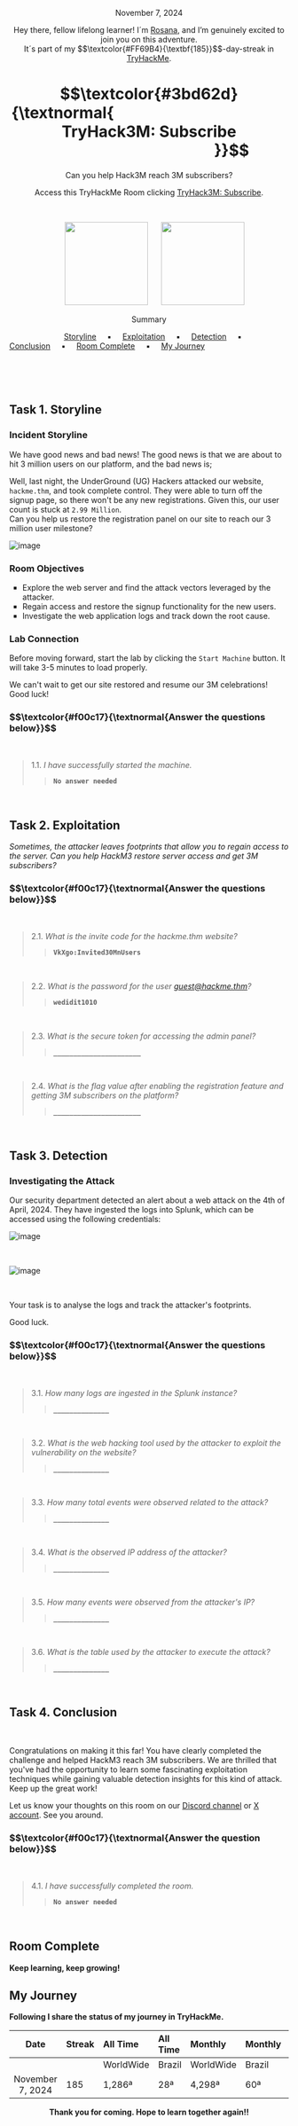 <p align="center">November 7, 2024</p>
<p align="center">Hey there, fellow lifelong learner! I´m <a href="https://www.linkedin.com/in/rosanafssantos/">Rosana</a>, and I’m genuinely excited to join you on this adventure.<br>
It´s part of my $$\textcolor{#FF69B4}{\textbf{185}}$$-day-streak in  <a href="https://tryhackme.com/r/hacktivities">TryHackMe</a>.</p>

<h1 align="center">
  $$\textcolor{#3bd62d}{\textnormal{&nbsp;&nbsp;&nbsp;&nbsp;&nbsp;&nbsp;&nbsp;&nbsp;&nbsp;&nbsp;&nbsp;&nbsp;&nbsp;&nbsp;&nbsp;&nbsp;&nbsp;&nbsp;&nbsp;&nbsp;&nbsp;&nbsp;&nbsp;&nbsp;&nbsp;&nbsp;&nbsp;&nbsp;&nbsp;&nbsp;&nbsp;&nbsp;&nbsp;&nbsp;&nbsp;&nbsp;&nbsp;&nbsp;&nbsp;&nbsp;&nbsp;&nbsp;&nbsp;&nbsp;&nbsp;&nbsp;&nbsp; TryHack3M: Subscribe &nbsp;&nbsp;&nbsp;&nbsp;&nbsp;&nbsp;&nbsp;&nbsp;&nbsp;&nbsp;&nbsp;&nbsp;&nbsp;&nbsp;&nbsp;&nbsp;&nbsp;&nbsp;&nbsp;&nbsp;&nbsp;&nbsp;&nbsp;&nbsp;&nbsp;&nbsp;&nbsp;&nbsp;&nbsp;&nbsp;&nbsp;&nbsp;&nbsp;&nbsp;&nbsp;&nbsp;&nbsp;&nbsp;&nbsp;&nbsp;&nbsp;&nbsp;&nbsp;&nbsp;&nbsp;}}$$
</h1>
<p align="center">Can you help Hack3M reach 3M subscribers?</p>
<p align="center">Access this TryHackMe Room clicking <a href="https://tryhackme.com/r/room/subscribe">TryHack3M: Subscribe</a>.</p><br>
<p align="center">
  <img height="150px" hspace="20" src="https://github.com/user-attachments/assets/6cdf59cf-c516-48a5-882d-2e065f1afd28">
  <img height="150px" src="https://github.com/user-attachments/assets/b2505fa7-11f9-47bd-b32c-4e75bac1da1e">
</p>

<p align="center">Summary</p>

&nbsp;&nbsp;&nbsp;&nbsp;&nbsp;&nbsp;&nbsp;&nbsp;&nbsp;&nbsp;&nbsp;&nbsp;&nbsp;&nbsp;&nbsp;&nbsp;&nbsp;&nbsp;&nbsp;&nbsp;&nbsp;&nbsp;&nbsp;&nbsp; [Storyline](#1) &nbsp;&nbsp;&nbsp;&nbsp;▪️&nbsp;&nbsp;&nbsp;&nbsp; [Exploitation](#2) &nbsp;&nbsp;&nbsp;&nbsp;▪️&nbsp;&nbsp;&nbsp;&nbsp; [Detection](#3) &nbsp;&nbsp;&nbsp;&nbsp;▪️&nbsp;&nbsp;&nbsp;&nbsp; [Conclusion](#4) &nbsp;&nbsp;&nbsp;&nbsp;▪️&nbsp;&nbsp;&nbsp;&nbsp; [Room Complete](#5) &nbsp;&nbsp;&nbsp;&nbsp;▪️&nbsp;&nbsp;&nbsp;&nbsp; [My Journey](#6)

<br>
<br>
<br>
<h2>Task 1. Storyline<a id='1'></a></h2>
<h3>Incident Storyline</h3>

<p>We have good news and bad news! The good news is that we are about to hit 3 million users on our platform, and the bad news is;<br>

Well, last night, the UnderGround (UG) Hackers attacked our website, <code>hackme.thm</code>, and took complete control. They were able to turn off the signup page, so there won't be any new registrations. Given this, our user count is stuck at <code>2.99 Million</code>.<br>
Can you help us restore the registration panel on our site to reach our 3 million user milestone?</p>

![image](https://github.com/user-attachments/assets/fb37b395-5715-491c-b9d5-6afebec6e2c1)

<h3>Room Objectives</h3>

<ul style="list-style-type:square">
    <li>Explore the web server and find the attack vectors leveraged by the attacker.</li>
    <li>Regain access and restore the signup functionality for the new users.</li>
    <li>Investigate the web application logs and track down the root cause.</li>
</ul></p>

<h3>Lab Connection</h3>
<p>Before moving forward, start the lab by clicking the <code>Start Machine</code> button. It will take 3-5 minutes to load properly.<br>

We can't wait to get our site restored and resume our 3M celebrations!<br>
Good luck!</p>

<h3 align="left"> $$\textcolor{#f00c17}{\textnormal{Answer the questions below}}$$ </h3>
<br>

> 1.1. <em>I have successfully started the machine.</em><br><a id='1.1'></a>
>> <code><strong>No answer needed</strong></code>

<br>

<h2>Task 2. Exploitation<a id='2'></a></h2>
<p><em>Sometimes, the attacker leaves footprints that allow you to regain access to the server.  Can you help HackM3 restore server access and get 3M subscribers?</em></p>

<h3 align="left"> $$\textcolor{#f00c17}{\textnormal{Answer the questions below}}$$ </h3>
<br>

> 2.1. <em>What is the invite code for the hackme.thm website?</em><br><a id='2.1'></a>
>> <code><strong>VkXgo:Invited30MnUsers</strong></code>

<br>

> 2.2. <em>What is the password for the user guest@hackme.thm?</em><br><a id='2.2'></a>
>> <code><strong>wedidit1010</strong></code>

<br>

> 2.3. <em>What is the secure token for accessing the admin panel?</em><br><a id='2.3'></a>
>> <code><strong>______________________</strong></code>

<br>

> 2.4. <em>What is the flag value after enabling the registration feature and getting 3M subscribers on the platform?</em><br><a id='2.4'></a>
>> <code><strong>______________________</strong></code>

<br>

<h2>Task 3. Detection<a id='3'></a></h2>
<h3>Investigating the Attack</h3>
<p>Our security department detected an alert about a web attack on the 4th of April, 2024. They have ingested the logs into Splunk, which can be accessed using the following credentials:</p>

![image](https://github.com/user-attachments/assets/94b1b4c9-b911-4639-b3af-0ee46473f2e9)

<br>

![image](https://github.com/user-attachments/assets/53e89b2e-b665-4f36-9fe7-a637d50c83b5)

<br>
<p>Your task is to analyse the logs and track the attacker's footprints.<br>

Good luck.</p>

<h3 align="left"> $$\textcolor{#f00c17}{\textnormal{Answer the questions below}}$$ </h3>
<br>

> 3.1. <em>How many logs are ingested in the Splunk instance?</em><br><a id='3.1'></a>
>> <code><strong>______________</strong></code>

<br>

> 3.2. <em>What is the web hacking tool used by the attacker to exploit the vulnerability on the website?</em><br><a id='3.2'></a>
>> <code><strong>______________</strong></code>

<br>

> 3.3. <em>How many total events were observed related to the attack?</em><br><a id='3.3'></a>
>> <code><strong>______________</strong></code>

<br>

> 3.4. <em>What is the observed IP address of the attacker?</em><br><a id='3.4'></a>
>> <code><strong>______________</strong></code>

<br>

> 3.5. <em>How many events were observed from the attacker's IP?</em><br><a id='3.5'></a>
>> <code><strong>______________</strong></code>

<br>

> 3.6. <em>What is the table used by the attacker to execute the attack?</em><br><a id='3.6'></a>
>> <code><strong>______________</strong></code>

<br>

<h2>Task 4. Conclusion<a id='4'></a></h2>
<br>
<p>Congratulations on making it this far! You have clearly completed the challenge and helped HackM3 reach 3M subscribers. We are thrilled that you've had the opportunity to learn some fascinating exploitation techniques while gaining valuable detection insights for this kind of attack. Keep up the great work!<br>

Let us know your thoughts on this room on our <a href="https://discord.com/invite/tryhackme">Discord channel</a> or <a href="https://x.com/realtryhackme">X account</a>. See you around.</p>

<h3 align="left"> $$\textcolor{#f00c17}{\textnormal{Answer the question below}}$$ </h3>
<br>

> 4.1. <em>I have successfully completed the room.</em><br><a id='4.1'></a>
>> <code><strong>No answer needed</code>

<br>

<h2>Room Complete<a id='5'></a></h2>
<p>Keep learning, keep growing!<br>



<h2>My Journey<a id='6'></a></h2>
<p></p>Following I share the status of my journey in TryHackMe.</p>

| Date              | Streak   | All Time     | All Time     | Monthly     | Monthly    | Points   | Rooms     |
| :---------------: | :------- | :----------- | :----------- | :---------- | :--------- | :------  | :-------- |
|                   |          | WorldWide    | Brazil       | WorldWide   | Brazil     |          | Completed |
| November 7, 2024  | 185      |       1,286ª |          28ª |      4,298ª |        60ª | 53,942   |       405 |


<p style="text-align: center;">Thank you for coming. Hope to learn together again!!</p>
